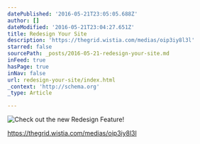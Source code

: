 ```yaml
---
datePublished: '2016-05-21T23:05:05.688Z'
author: []
dateModified: '2016-05-21T23:04:27.651Z'
title: Redesign Your Site
description: 'https://thegrid.wistia.com/medias/oip3iy8l3l'
starred: false
sourcePath: _posts/2016-05-21-redesign-your-site.md
inFeed: true
hasPage: true
inNav: false
url: redesign-your-site/index.html
_context: 'http://schema.org'
_type: Article

---
```

![Check out the new Redesign Feature!](https://the-grid-user-content.s3-us-west-2.amazonaws.com/17fd50f5-a7c6-4040-b9ac-ca02f8d8ca5c.jpg)

https://thegrid.wistia.com/medias/oip3iy8l3l